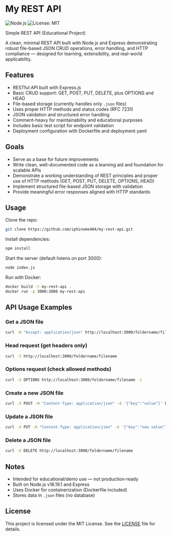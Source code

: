 # My REST API

![Node.js](https://img.shields.io/badge/node-v18.19.1-green)
![License: MIT](https://img.shields.io/badge/license-MIT-blue)

Simple REST API (Educational Project)

A clean, minimal REST API built with Node.js and Express demonstrating robust file-based JSON CRUD operations, error handling, and HTTP compliance — designed for learning, extensibility, and real-world applicability.

## Features

- RESTful API built with Express.js
- Basic CRUD support: GET, POST, PUT, DELETE, plus OPTIONS and HEAD
- File-based storage (currently handles only `.json` files)
- Uses proper HTTP methods and status codes (RFC 7231)
- JSON validation and structured error handling
- Comment-heavy for maintainability and educational purposes
- Includes basic test script for endpoint validation
- Deployment configuration with Dockerfile and deployment.yaml

## Goals

- Serve as a base for future improvements
- Write clean, well-documented code as a learning aid and foundation for scalable APIs
- Demonstrate a working understanding of REST principles and proper use of HTTP methods (GET, POST, PUT, DELETE, OPTIONS, HEAD)
- Implement structured file-based JSON storage with validation
- Provide meaningful error responses aligned with HTTP standards

## Usage

Clone the repo:

~~~bash
git clone https://github.com/iphinome404/my-rest-api.git
~~~

Install dependencies:

~~~bash
npm install
~~~

Start the server (default listens on port 3000):

~~~bash
node index.js
~~~

Run with Docker:

~~~bash
docker build -t my-rest-api .
docker run -p 3000:3000 my-rest-api
~~~

## API Usage Examples

### Get a JSON file

~~~bash
curl -H "Accept: application/json" http://localhost:3000/foldername/filename
~~~

### Head request (get headers only)

~~~bash
curl -I http://localhost:3000/foldername/filename
~~~

### Options request (check allowed methods)

~~~bash
curl -X OPTIONS http://localhost:3000/foldername/filename -i
~~~

### Create a new JSON file

~~~bash
curl -X POST -H "Content-Type: application/json" -d '{"key":"value"}' http://localhost:3000/foldername/filename
~~~

### Update a JSON file

~~~bash
curl -X PUT -H "Content-Type: application/json" -d '{"key":"new value"}' http://localhost:3000/foldername/filename
~~~

### Delete a JSON file

~~~bash
curl -X DELETE http://localhost:3000/foldername/filename
~~~

## Notes

- Intended for educational/demo use — not production-ready
- Built on Node.js v18.19.1 and Express
- Uses Docker for containerization (Dockerfile included)
- Stores data in `.json` files (no database)

## License

This project is licensed under the MIT License. See the [LICENSE](LICENSE) file for details.

